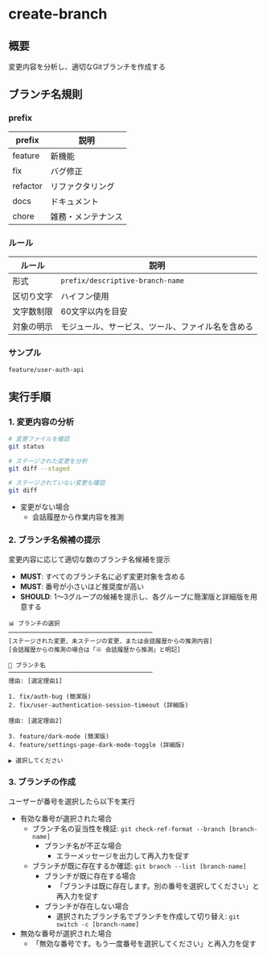 # create-branch

## 概要

変更内容を分析し、適切なGitブランチを作成する

## ブランチ名規則

### prefix

| prefix | 説明 |
|---|---|
| feature | 新機能 |
| fix | バグ修正 |
| refactor | リファクタリング |
| docs | ドキュメント |
| chore | 雑務・メンテナンス |

### ルール

| ルール | 説明 |
|---|---|
| 形式 | `prefix/descriptive-branch-name` |
| 区切り文字 | ハイフン使用 |
| 文字数制限 | 60文字以内を目安 |
| 対象の明示 | モジュール、サービス、ツール、ファイル名を含める |

### サンプル

`feature/user-auth-api`

## 実行手順

### 1. 変更内容の分析

```bash
# 変更ファイルを確認
git status

# ステージされた変更を分析
git diff --staged

# ステージされていない変更も確認
git diff
```

- 変更がない場合
  - 会話履歴から作業内容を推測

### 2. ブランチ名候補の提示

変更内容に応じて適切な数のブランチ名候補を提示

- **MUST**: すべてのブランチ名に必ず変更対象を含める
- **MUST**: 番号が小さいほど推奨度が高い
- **SHOULD**: 1〜3グループの候補を提示し、各グループに簡潔版と詳細版を用意する

```text
📊 ブランチの選択
────────────────────────────────────────
[ステージされた変更、未ステージの変更、または会話履歴からの推測内容]
[会話履歴からの推測の場合は「※ 会話履歴から推測」と明記]

🔀 ブランチ名
────────────────────────────────────────
理由: [選定理由1]

1. fix/auth-bug (簡潔版)
2. fix/user-authentication-session-timeout (詳細版)

理由: [選定理由2]

3. feature/dark-mode (簡潔版)
4. feature/settings-page-dark-mode-toggle (詳細版)

▶ 選択してください
```

### 3. ブランチの作成

ユーザーが番号を選択したら以下を実行

- 有効な番号が選択された場合
  - ブランチ名の妥当性を検証: `git check-ref-format --branch [branch-name]`
    - ブランチ名が不正な場合
      - エラーメッセージを出力して再入力を促す
  - ブランチが既に存在するか確認: `git branch --list [branch-name]`
    - ブランチが既に存在する場合
      - 「ブランチは既に存在します。別の番号を選択してください」と再入力を促す
    - ブランチが存在しない場合
      - 選択されたブランチ名でブランチを作成して切り替え: `git switch -c [branch-name]`
- 無効な番号が選択された場合
  - 「無効な番号です。もう一度番号を選択してください」と再入力を促す
